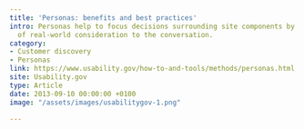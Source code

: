 ```yaml
---
title: 'Personas: benefits and best practices'
intro: Personas help to focus decisions surrounding site components by adding a layer
  of real-world consideration to the conversation.
category:
- Customer discovery
- Personas
link: https://www.usability.gov/how-to-and-tools/methods/personas.html
site: Usability.gov
type: Article
date: 2013-09-10 00:00:00 +0100
image: "/assets/images/usabilitygov-1.png"

---
```

